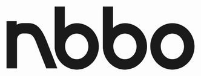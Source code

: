 <svg xmlns="http://www.w3.org/2000/svg" fill="none" viewBox="0 0 61 21">
  <g fill="currentColor" clip-path="url(#a)">
    <path d="M53.502 20.567c-3.902 0-7.079-3.344-7.079-7.456s3.177-7.456 7.08-7.456c3.901 0 7.078 3.344 7.078 7.456s-3.177 7.456-7.079 7.456Zm0-11.592c-2.056 0-3.725 1.856-3.725 4.128 0 2.272 1.67 4.128 3.725 4.128 2.056 0 3.725-1.856 3.725-4.128 0-2.272-1.677-4.128-3.725-4.128ZM38.32 20.567c-3.611 0-6.675-2.927-7.038-6.704h-.016l-.016-.175v-.313c0-.095-.008-.175-.008-.264 0-.088 0-.176.008-.256V.313h3.249v6.736c0 .032.024.048.04.056a.05.05 0 0 0 .057-.008c1.104-.944 2.394-1.448 3.725-1.448 3.902 0 7.078 3.344 7.078 7.463 0 4.12-3.176 7.456-7.078 7.456Zm0-11.591c-2.055 0-3.724 1.855-3.724 4.127 0 2.273 1.669 4.129 3.725 4.129 2.055 0 3.724-1.856 3.724-4.128 0-2.272-1.669-4.128-3.724-4.128ZM22.905 20.567c-3.612 0-6.676-2.927-7.039-6.704h-.016l-.016-.175v-.345c0-.08-.008-.16-.008-.24 0-.08 0-.16.008-.24V.313h3.25v6.736c0 .032.024.048.032.056a.05.05 0 0 0 .056-.008c1.105-.944 2.395-1.448 3.725-1.448 3.902 0 7.079 3.344 7.079 7.456 0 4.111-3.169 7.463-7.071 7.463Zm0-11.591c-2.056 0-3.725 1.855-3.725 4.127 0 2.273 1.669 4.129 3.725 4.129s3.725-1.856 3.725-4.128c0-2.272-1.67-4.128-3.725-4.128ZM13.198 11.2c-1.895-4.826-3.74-5.57-6.023-5.57h-1.54c-.612 0-1.241.168-1.838.464-.04.024-.096-.008-.096-.056V4.983H.443v15.184h3.354v-9.28c0-1.064.871-1.928 1.943-1.928h.855c1.467 0 2.394.424 3.233 2.632.838 2.208 3.354 8.576 3.354 8.576h3.523s-1.886-4.832-3.507-8.968Z"/>
  </g>
  <defs>
    <clipPath id="a">
      <path fill="currentColor" d="M0 0h61v21H0z"/>
    </clipPath>
  </defs>
</svg>
